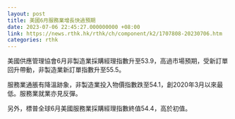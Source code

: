 ```yaml
---
layout: post
title: 美國6月服務業增長快過預期
date: 2023-07-06 22:45:27.000000000 +08:00
link: https://news.rthk.hk/rthk/ch/component/k2/1707808-20230706.htm
categories: rthk
---
```


美國供應管理協會6月非製造業採購經理指數升至53.9，高過市場預期，受新訂單回升帶動，非製造業新訂單指數升至55.5。

服務業通脹有降溫跡象，非製造業投入物價指數跌至54.1，創2020年3月以來最低。服務業就業亦見反彈。

另外，標普全球6月美國服務業採購經理指數終值54.4，高於初值。
